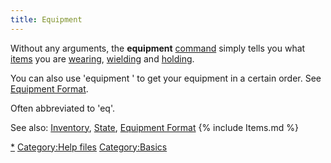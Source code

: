 ```yaml
---
title: Equipment
---
```


Without any arguments, the **equipment** [command](commands "wikilink")
simply tells you what [items](item "wikilink") you are
[wearing](wear "wikilink"), [wielding](wield "wikilink") and
[holding](hold "wikilink").

You can also use 'equipment <format>' to get your equipment in a certain
order. See [Equipment Format](Equipment_Format "wikilink").

Often abbreviated to 'eq'.

See also: [Inventory](Inventory "wikilink"), [State](State "wikilink"),
[Equipment Format](Equipment_Format "wikilink") {% include Items.md %}

[\*](Category:Equipment "wikilink") [Category:Help
files](Category:Help_files "wikilink")
[Category:Basics](Category:Basics "wikilink")